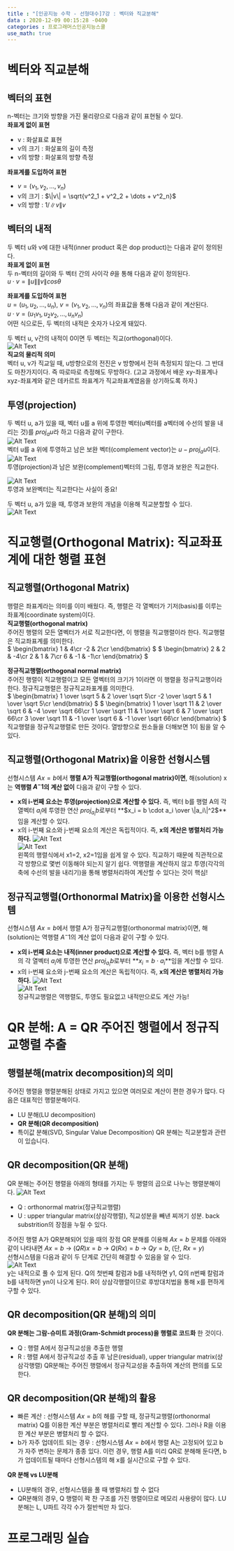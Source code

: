 ```yaml
---
title : "[인공지능 수학 - 선형대수]7강 : 벡터와 직교분해"
data : 2020-12-09 00:15:28 -0400
categories : 프로그래머스인공지능스쿨
use_math: true
---
```

# 벡터와 직교분해
## 벡터의 표현
n-벡터는 크기와 방향을 가진 물리량으로 다음과 같이 표현될 수 있다.  
**좌표게 없이 표현**  
- v : 화살표로 표현
- v의 크기 : 화살표의 길이 측정
- v의 방향 : 화살표의 방향 측정 
  
**좌표계를 도입하여 표현**  
- $v = (v_1, v_2, \dots, v_n)$
- v의 크기 : $\|v\| = \sqrt{v^2_1 + v^2_2 + \dots + v^2_n}$
- v의 방향 : $1/\|v\|v$
  
## 벡터의 내적
두 벡터 u와 v에 대한 내적(inner product 혹은 dop product)는 다음과 같이 정의된다.  
**좌표게 없이 표현**  
두 n-벡터의 길이와 두 벡터 간의 사이각 $\theta$을 통해 다음과 같이 정의된다.  
$u \cdot v = \|u\|\|v\|cos\theta$  
  
**좌표계를 도입하여 표현**  
$u = (u_1, u_2, \dots, u_n)$, $v = (v_1, v_2, \dots, v_n)$의 좌표값을 통해 다음과 같이 계산된다.  
$u \cdot v = (u_1v_1, u_2v_2, \dots, u_nv_n)$  
어떤 식으로든, 두 벡터의 내적은 숫자가 나오게 돼있다.  
  
두 벡터 u, v간의 내적이 0이면 두 벡터는 직교(orthogonal)이다.  
![Alt Text](/assets/images/20201209/1.png)  
**직교의 물리적 의미**  
벡터 u, v가 직교일 때, u방향으로의 전진은 v 방향에서 전혀 측정되지 않는다. 그 반대도 마찬가지이다. 즉 따로따로 측정해도 무방하다. (고교 과정에서 배운 xy-좌표계나 xyz-좌표계와 같은 데카르트 좌표계가 직교좌표계였음을 상기하도록 하자.)  
  
## 투영(projection)
두 벡터 u, a가 있을 때, 벡터 u를 a 위에 투영한 벡터(u벡터를 a벡터에 수선의 발을 내리는 것)를 $proj_au$라 하고 다음과 같이 구한다.  
![Alt Text](/assets/images/20201209/2.png)  
벡터 u를 a 위에 투영하고 남은 보완 벡터(complement vector)는 $u-proj_au$이다.  
![Alt Text](/assets/images/20201209/3.png)  
투영(projection)과 남은 보완(complement)벡터의 그림, 투영과 보완은 직교한다.  
  
![Alt Text](/assets/images/20201209/4.png)  
투영과 보완벡터는 직교한다는 사실이 중요!  
  
두 벡터 u, a가 있을 때, 투영과 보완의 개념을 이용해 직교분할할 수 있다.  
![Alt Text](/assets/images/20201209/5.png)  
  


# 직교행렬(Orthogonal Matrix): 직교좌표계에 대한 행렬 표현
## 직교행렬(Orthogonal Matrix)
행렬은 좌표계라는 의미를 이미 배웠다. 즉, 행렬은 각 열벡터가 기저(basis)를 이루는 좌표계(coordinate system)이다.  
**직교행렬(orthogonal matrix)**  
주어진 행렬의 모든 열벡터가 서로 직교한다면, 이 행렬을 직교행렬이라 한다. 직교행렬은 직교좌표계를 의미한다.  
$
\begin{bmatrix}
1 & 4\cr
-2 & 2\cr
\end{bmatrix}
$
$
\begin{bmatrix}
2 & 2 & -4\cr
2 & 1 & 7\cr
6 & -1 & -1\cr
\end{bmatrix}
$  
  
**정규직교행렬(orthogonal normal matrix)**  
주어진 행렬이 직교행렬이고 모든 열벡터의 크기가 1이라면 이 행렬을 정규직교행이라 한다. 정규직교행렬은 정규직교좌표계를 의미한다.  
$
\begin{bmatrix}
1 \over \sqrt 5 & 2 \over \sqrt 5\cr
-2 \over \sqrt 5 & 1 \over \sqrt 5\cr
\end{bmatrix}
$
$
\begin{bmatrix}
1 \over \sqrt 11 & 2 \over \sqrt 6 & -4 \over \sqrt 66\cr
1 \over \sqrt 11 & 1 \over \sqrt 6 & 7 \over \sqrt 66\cr
3 \over \sqrt 11 & -1 \over \sqrt 6 & -1 \over \sqrt 66\cr
\end{bmatrix}
$  
직교행렬을 정규직교행렬로 만든 것이다. 열방향으로 원소들을 더해보면 1이 됨을 알 수 있다.  
  
## 직교행렬(Orthogonal Matrix)을 이용한 선형시스템
선형시스템 $Ax = b$에서 **행렬 A가 직교행렬(orthogonal matrix)이면**, 해(solution) x는 **역행렬 $A^-1$의 계산 없이** 다음과 같이 구할 수 있다.  
- **x의 i-번째 요소는 투영(projection)으로 계산할 수 있다.** 즉, 벡터 b를 행렬 A의 각 열벡터 $a_i$에 투영한 연산 $proj_a_i b$로부터 **$x_i = b \cdot a_i \over \|a_i\|^2$**임을 계산할 수 있다.  
- x의 i-번째 요소와 j-번째 요소의 계산은 독립적이다. 즉, **x의 계산은 병렬처리 가능하다.**
![Alt Text](/assets/images/20201209/6.png)  
![Alt Text](/assets/images/20201209/7.png)  
왼쪽의 행렬식에서 x1=2, x2=1임을 쉽게 알 수 있다. 직교하기 때문에 직관적으로 각 방향으로 몇번 이동해야 되는지 알기 쉽다. 
역행렬을 계산하지 않고 투영(각각의 축에 수선의 발을 내리기)을 통해 병렬처리하여 계산할 수 있다는 것이 핵심!  
  
## 정규직교행렬(Orthonormal Matrix)을 이용한 선형시스템
선형시스템 $Ax = b$에서 행렬 A가 정규직교행렬(orthonormal matrix)이면, 해(solution)는 역행렬 $A^-1$의 계산 없이 다음과 같이 구할 수 있다.
- **x의 i-번째 요소는 내적(inner product)으로 계산할 수 있다.** 즉, 벡터 b를 행렬 A의 각 열벡터 $a_i$에 투영한 연산 $proj_a_i b$로부터 **$x_i = b \cdot a_i$**임을 계산할 수 있다.  
- x의 i-번째 요소와 j-번째 요소의 계산은 독립적이다. 즉, **x의 계산은 병렬처리 가능하다.**
![Alt Text](/assets/images/20201209/8.png)  
![Alt Text](/assets/images/20201209/9.png)  
정규직교행렬은 역행렬도, 투영도 필요없고 내적만으로도 계산 가능!  
  


# QR 분해: A = QR 주어진 행렬에서 정규직교행렬 추출
## 행렬분해(matrix decomposition)의 의미
주어진 행렬을 행렬분해된 상태로 가지고 있으면 여러모로 계산이 편한 경우가 많다. 다음은 대표적인 행렬분해이다.  
- LU 분해(LU decomposition)
- **QR 분해(QR decomposition)**
- 특이값 분해(SVD, Singular Value Decomposition)
QR 분해는 직교분할과 관련이 있습니다.  
  
## QR decomposition(QR 분해)
QR 분해는 주어진 행렬을 아래의 형태를 가지는 두 행렬의 곱으로 나누는 행렬분해이다.
![Alt Text](/assets/images/20201209/10.png)  
- Q : orthonormal matrix(정규직교행렬)
- U : upper triangular matrix(상삼각행렬), 직교성분을 빼낸 찌꺼기 성분. back substrition의 장점을 누릴 수 있다.
  
주어진 행렬 A가 QR분해되어 있을 때의 장점
QR 분해를 이용해 $Ax = b$ 문제를 아래와 같이 나타내면
$Ax = b$ -> $(QR)x = b$ -> $Q(Rx) = b$ -> $Qy = b$, (단, $Rx = y$)  
선형시스템을 다음과 같이 두 단계로 간단히 해결할 수 있음을 알 수 있다.  
![Alt Text](/assets/images/20201209/11.png)  
y는 내적으로 풀 수 있게 된다. Q의 첫번째 칼럼과 b를 내적하면 y1, Q의 n번째 칼럼과 b를 내적하면 yn이 나오게 된다. 
R이 상삼각행렬이므로 후방대치법을 통해 x를 편하게 구할 수 있다.  
  
## QR decomposition(QR 분해)의 의미
**QR 분해는 그람-슈미트 과정(Gram-Schmidt process)을 행렬로 코드화** 한 것이다.  
- Q : 행렬 A에서 정규직교성을 추출한 행렬
- R : 행렬 A에서 정규직교성 추출 후 남은(residual), upper triangular matrix(상삼각행렬)
QR분해는 주어진 행렬에서 정규직교성을 추출하여 계산의 편의를 도모한다.  
  
## QR decomposition(QR 분해)의 활용
- 빠른 계산 : 선형시스템 $Ax = b$의 해를 구할 때, 정규직교행렬(orthonormal matrix) Q를 이용한 계산 부분은 병렬처리로 빨리 계산할 수 있다. 그러나 R을 이용한 계산 부분은 병렬처리 할 수 없다.
- b가 자주 업데이트 되는 경우 : 선형시스템 $Ax = b$에서 행렬 A는 고정되어 있고 b가 자주 변하는 문제가 종종 있다. 이런 경우, 행렬 A를 미리 QR로 분해해 둔다면, b가 업데이트될 때마다 선형시스템의 해 x를 실시간으로 구할 수 있다.
  
**QR 분해 vs LU분해**  
- LU분해의 경우, 선형시스템을 풀 때 병렬처리 할 수 없다
- QR분해의 경우, Q 행렬이 꽉 찬 구조를 가진 행렬이므로 메모리 사용량이 많다. LU분해는 L, U파트 각각 수가 절반씩만 차 있다.
  
# 프로그래밍 실습